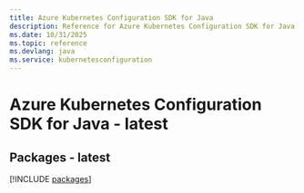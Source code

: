 ```yaml
---
title: Azure Kubernetes Configuration SDK for Java
description: Reference for Azure Kubernetes Configuration SDK for Java
ms.date: 10/31/2025
ms.topic: reference
ms.devlang: java
ms.service: kubernetesconfiguration
---
```

# Azure Kubernetes Configuration SDK for Java - latest
## Packages - latest
[!INCLUDE [packages](kubernetes-configuration-index.md)]